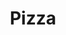 ---
templateKey: blog-post
featuredpost: false
featuredimage: /assets/Pizza.png
title: Pizza
description: Cooking
testfield: 412
---